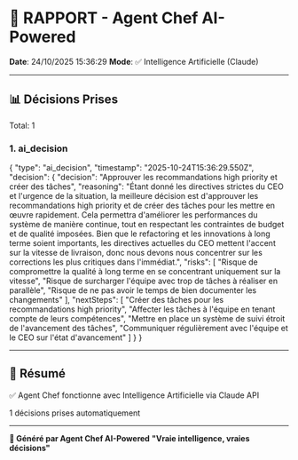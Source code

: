 # 🤖 RAPPORT - Agent Chef AI-Powered

**Date**: 24/10/2025 15:36:29
**Mode**: ✅ Intelligence Artificielle (Claude)

---

## 📊 Décisions Prises

Total: 1


### 1. ai_decision

{
  "type": "ai_decision",
  "timestamp": "2025-10-24T15:36:29.550Z",
  "decision": {
    "decision": "Approuver les recommandations high priority et créer des tâches",
    "reasoning": "Étant donné les directives strictes du CEO et l'urgence de la situation, la meilleure décision est d'approuver les recommandations high priority et de créer des tâches pour les mettre en œuvre rapidement. Cela permettra d'améliorer les performances du système de manière continue, tout en respectant les contraintes de budget et de qualité imposées. Bien que le refactoring et les innovations à long terme soient importants, les directives actuelles du CEO mettent l'accent sur la vitesse de livraison, donc nous devons nous concentrer sur les corrections les plus critiques dans l'immédiat.",
    "risks": [
      "Risque de compromettre la qualité à long terme en se concentrant uniquement sur la vitesse",
      "Risque de surcharger l'équipe avec trop de tâches à réaliser en parallèle",
      "Risque de ne pas avoir le temps de bien documenter les changements"
    ],
    "nextSteps": [
      "Créer des tâches pour les recommandations high priority",
      "Affecter les tâches à l'équipe en tenant compte de leurs compétences",
      "Mettre en place un système de suivi étroit de l'avancement des tâches",
      "Communiquer régulièrement avec l'équipe et le CEO sur l'état d'avancement"
    ]
  }
}


---

## 🎯 Résumé

✅ Agent Chef fonctionne avec Intelligence Artificielle via Claude API

1 décisions prises automatiquement

---

**🤖 Généré par Agent Chef AI-Powered**
**"Vraie intelligence, vraies décisions"**
